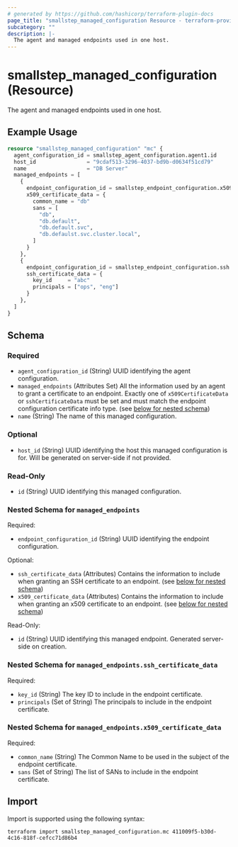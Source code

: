 ```yaml
---
# generated by https://github.com/hashicorp/terraform-plugin-docs
page_title: "smallstep_managed_configuration Resource - terraform-provider-smallstep"
subcategory: ""
description: |-
  The agent and managed endpoints used in one host.
---
```


# smallstep_managed_configuration (Resource)

The agent and managed endpoints used in one host.

## Example Usage

```terraform
resource "smallstep_managed_configuration" "mc" {
  agent_configuration_id = smallstep_agent_configuration.agent1.id
  host_id                = "9cdaf513-3296-4037-bd9b-d0634f51cd79"
  name                   = "DB Server"
  managed_endpoints = [
    {
      endpoint_configuration_id = smallstep_endpoint_configuration.x509.id
      x509_certificate_data = {
        common_name = "db"
        sans = [
          "db",
          "db.default",
          "db.default.svc",
          "db.defaulst.svc.cluster.local",
        ]
      }
    },
    {
      endpoint_configuration_id = smallstep_endpoint_configuration.ssh.id
      ssh_certificate_data = {
        key_id     = "abc"
        principals = ["ops", "eng"]
      }
    },
  ]
}
```

<!-- schema generated by tfplugindocs -->
## Schema

### Required

- `agent_configuration_id` (String) UUID identifying the agent configuration.
- `managed_endpoints` (Attributes Set) All the information used by an agent to grant a certificate to an endpoint. Exactly one of `x509CertificateData` or `sshCertificateData` must be set and must match the endpoint configuration certificate info type. (see [below for nested schema](#nestedatt--managed_endpoints))
- `name` (String) The name of this managed configuration.

### Optional

- `host_id` (String) UUID identifying the host this managed configuration is for. Will be generated on server-side if not provided.

### Read-Only

- `id` (String) UUID identifying this managed configuration.

<a id="nestedatt--managed_endpoints"></a>
### Nested Schema for `managed_endpoints`

Required:

- `endpoint_configuration_id` (String) UUID identifying the endpoint configuration.

Optional:

- `ssh_certificate_data` (Attributes) Contains the information to include when granting an SSH certificate to an endpoint. (see [below for nested schema](#nestedatt--managed_endpoints--ssh_certificate_data))
- `x509_certificate_data` (Attributes) Contains the information to include when granting an x509 certificate to an endpoint. (see [below for nested schema](#nestedatt--managed_endpoints--x509_certificate_data))

Read-Only:

- `id` (String) UUID identifying this managed endpoint. Generated server-side on creation.

<a id="nestedatt--managed_endpoints--ssh_certificate_data"></a>
### Nested Schema for `managed_endpoints.ssh_certificate_data`

Required:

- `key_id` (String) The key ID to include in the endpoint certificate.
- `principals` (Set of String) The principals to include in the endpoint certificate.


<a id="nestedatt--managed_endpoints--x509_certificate_data"></a>
### Nested Schema for `managed_endpoints.x509_certificate_data`

Required:

- `common_name` (String) The Common Name to be used in the subject of the endpoint certificate.
- `sans` (Set of String) The list of SANs to include in the endpoint certificate.

## Import

Import is supported using the following syntax:

```shell
terraform import smallstep_managed_configuration.mc 411009f5-b30d-4c16-818f-cefcc71d86b4
```
